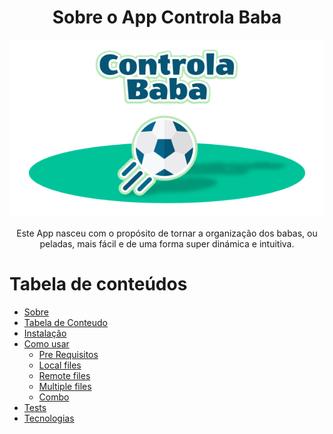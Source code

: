 <h1 align="center">Sobre o App Controla Baba</h1>

![alt text](https://github.com/neijrdev/about_app_controla_baba/blob/main/assets/banner_app_menor_to_git.png?raw=true)

<p align="center">Este App nasceu com o propósito de tornar a organização dos babas, ou peladas, mais fácil e de uma forma super dinámica e intuitiva.</p>

Tabela de conteúdos
=================
<!--ts-->
   * [Sobre](#Sobre)
   * [Tabela de Conteudo](#tabela-de-conteudo)
   * [Instalação](#instalacao)
   * [Como usar](#como-usar)
      * [Pre Requisitos](#pre-requisitos)
      * [Local files](#local-files)
      * [Remote files](#remote-files)
      * [Multiple files](#multiple-files)
      * [Combo](#combo)
   * [Tests](#testes)
   * [Tecnologias](#tecnologias)
<!--te-->


